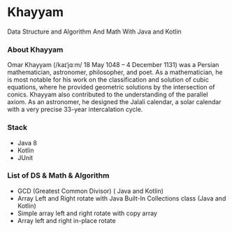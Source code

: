 # Khayyam

Data Structure and Algorithm And Math With Java and Kotlin
### About Khayyam

Omar Khayyam (/kaɪˈjɑːm/ 18 May 1048 – 4 December 1131) was a Persian mathematician, astronomer, philosopher, and poet.
As a mathematician, he is most notable for his work on the classification and solution of cubic equations, 
where he provided geometric solutions by the intersection of conics.
Khayyam also contributed to the understanding of the parallel axiom.
As an astronomer, he designed the Jalali calendar, a solar calendar with a very precise 33-year intercalation cycle.

### Stack

- Java 8
- Kotlin
- JUnit

### List of DS & Math & Algorithm

* GCD (Greatest Common Divisor) ( Java and Kotlin)
* Array Left and Right rotate with Java Built-In Collections class (Java and Kotlin)
* Simple array left and right rotate with copy array
* Array left and right in-place rotate